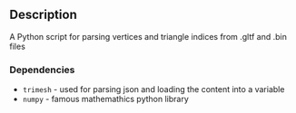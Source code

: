 Description
-

A Python script for parsing vertices and triangle indices from .gltf and .bin files

### Dependencies

- `trimesh` - used for parsing json and loading the content into a variable
- `numpy` - famous mathemathics python library
